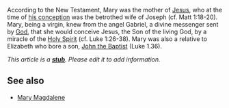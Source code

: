 According to the New Testament, Mary was the mother of
[Jesus](Jesus "Jesus"), who at the time of
[his conception](Virgin_birth_of_Jesus "Virgin birth of Jesus") was
the betrothed wife of Joseph (cf. Matt 1:18-20). Mary, being a
virgin, knew from the angel Gabriel, a divine messenger sent by
[God](God "God"), that she would conceive Jesus, the Son of the
living God, by a miracle of the
[Holy Spirit](Holy_Spirit "Holy Spirit") (cf. Luke 1:26-38). Mary
was also a relative to Elizabeth who bore a son,
[John the Baptist](John_the_Baptist "John the Baptist") (Luke
1.36).

*This article is a **[stub](http://www.theopedia.com/Category:Theopedia_stubs "Category:Theopedia stubs")**. Please edit it to add information.*
## See also

-   [Mary Magdalene](Mary_Magdalene "Mary Magdalene")



